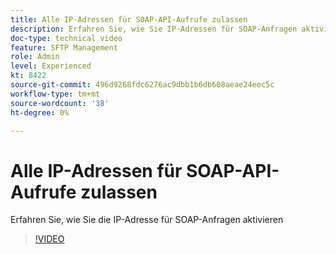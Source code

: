 ```yaml
---
title: Alle IP-Adressen für SOAP-API-Aufrufe zulassen
description: Erfahren Sie, wie Sie IP-Adressen für SOAP-Anfragen aktivieren
doc-type: technical video
feature: SFTP Management
role: Admin
level: Experienced
kt: 8422
source-git-commit: 496d9268fdc6276ac9dbb1b6db608aeae24eec5c
workflow-type: tm+mt
source-wordcount: '38'
ht-degree: 0%

---
```



# Alle IP-Adressen für SOAP-API-Aufrufe zulassen

Erfahren Sie, wie Sie die IP-Adresse für SOAP-Anfragen aktivieren

>[!VIDEO](https://video.tv.adobe.com/v/335978?quality=12)
